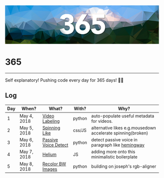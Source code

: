 ![](./365-banner.png "365 Challenge")

# 365
---
Self explanatory! Pushing code every day for 365 days! 🙌🏻
## Log

|Day|When?|What?|With?|Why?|
|---|---|---|---|---|
|1|May 4, 2018|[Video Labeling](https://github.com/row2k/video-labels)|python|auto-populate useful metadata for videos.|
|2|May 5, 2018|[Spinning Like](https://codepen.io/row2k-the-reactor/pen/QrqOpe)|css/JS|alternative likes e.g.mousedown accelerate spinning(broken)|
|3|May 6, 2018|[Passive Voice Detect ](https://github.com/row2k/passive-voice)|python|detect passive voice in paragraph like [hemingway](http://www.hemingwayapp.com/)|
|4|May 7, 2018|[Helium](https://github.com/row2k/Helium)|JS|adding more onto this minimalistic boilerplate|
|5|May 8, 2018|[Recolor BW Images](https://github.com/row2k/rgb-aligner)|python|building on joseph's rgb-aligner|

